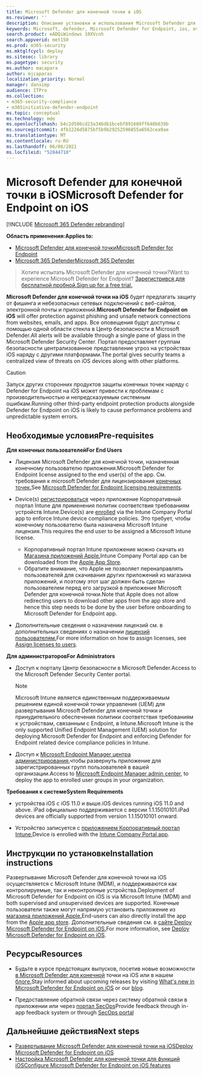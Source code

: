 ```yaml
---
title: Microsoft Defender для конечной точки в iOS
ms.reviewer: ''
description: Описание установки и использования Microsoft Defender для конечной точки на iOS
keywords: Microsoft, defender, Microsoft Defender for Endpoint, ios, overview, installation, deploy, uninstallation, intune
search.product: eADQiWindows 10XVcnh
search.appverid: met150
ms.prod: m365-security
ms.mktglfcycl: deploy
ms.sitesec: library
ms.pagetype: security
ms.author: macapara
author: mjcaparas
localization_priority: Normal
manager: dansimp
audience: ITPro
ms.collection:
- m365-security-compliance
- m365initiative-defender-endpoint
ms.topic: conceptual
ms.technology: mde
ms.openlocfilehash: b4c2d586cd23a346db1bcebf891689ff648b639b
ms.sourcegitcommit: 4fb1226d5875bf5b9b29252596855a6562cea9ae
ms.translationtype: MT
ms.contentlocale: ru-RU
ms.lasthandoff: 06/08/2021
ms.locfileid: "52844710"
---
```

# <a name="microsoft-defender-for-endpoint-on-ios"></a><span data-ttu-id="2a4e0-104">Microsoft Defender для конечной точки в iOS</span><span class="sxs-lookup"><span data-stu-id="2a4e0-104">Microsoft Defender for Endpoint on iOS</span></span>

[!INCLUDE [Microsoft 365 Defender rebranding](../../includes/microsoft-defender.md)]

<span data-ttu-id="2a4e0-105">**Область применения:**</span><span class="sxs-lookup"><span data-stu-id="2a4e0-105">**Applies to:**</span></span>
- [<span data-ttu-id="2a4e0-106">Microsoft Defender для конечной точки</span><span class="sxs-lookup"><span data-stu-id="2a4e0-106">Microsoft Defender for Endpoint</span></span>](https://go.microsoft.com/fwlink/p/?linkid=2154037)
- [<span data-ttu-id="2a4e0-107">Microsoft 365 Defender</span><span class="sxs-lookup"><span data-stu-id="2a4e0-107">Microsoft 365 Defender</span></span>](https://go.microsoft.com/fwlink/?linkid=2118804)

> <span data-ttu-id="2a4e0-108">Хотите испытать Microsoft Defender для конечной точки?</span><span class="sxs-lookup"><span data-stu-id="2a4e0-108">Want to experience Microsoft Defender for Endpoint?</span></span> [<span data-ttu-id="2a4e0-109">Зарегистрився для бесплатной пробной.</span><span class="sxs-lookup"><span data-stu-id="2a4e0-109">Sign up for a free trial.</span></span>](https://www.microsoft.com/microsoft-365/windows/microsoft-defender-atp?ocid=docs-wdatp-exposedapis-abovefoldlink)

<span data-ttu-id="2a4e0-110">**Microsoft Defender для конечной точки на iOS** будет предлагать защиту от фишинга и небезопасных сетевых подключений с веб-сайтов, электронной почты и приложений.</span><span class="sxs-lookup"><span data-stu-id="2a4e0-110">**Microsoft Defender for Endpoint on iOS** will offer protection against phishing and unsafe network connections from websites, emails, and apps.</span></span> <span data-ttu-id="2a4e0-111">Все оповещения будут доступны с помощью одной области стекла в Центр безопасности в Microsoft Defender.</span><span class="sxs-lookup"><span data-stu-id="2a4e0-111">All alerts will be available through a single pane of glass in the Microsoft Defender Security Center.</span></span> <span data-ttu-id="2a4e0-112">Портал предоставляет группам безопасности централизованное представление угроз на устройствах iOS наряду с другими платформами.</span><span class="sxs-lookup"><span data-stu-id="2a4e0-112">The portal gives security teams a centralized view of threats on iOS devices along with other platforms.</span></span>

> [!CAUTION]
> <span data-ttu-id="2a4e0-113">Запуск других сторонних продуктов защиты конечных точек наряду с Defender for Endpoint на iOS может привести к проблемам с производительностью и непредсказуемым системным ошибкам.</span><span class="sxs-lookup"><span data-stu-id="2a4e0-113">Running other third-party endpoint protection products alongside Defender for Endpoint on iOS is likely to cause performance problems and unpredictable system errors.</span></span>

## <a name="pre-requisites"></a><span data-ttu-id="2a4e0-114">Необходимые условия</span><span class="sxs-lookup"><span data-stu-id="2a4e0-114">Pre-requisites</span></span>

<span data-ttu-id="2a4e0-115">**Для конечных пользователей**</span><span class="sxs-lookup"><span data-stu-id="2a4e0-115">**For End Users**</span></span>

- <span data-ttu-id="2a4e0-116">Лицензия Microsoft Defender для конечной точки, назначенная конечному пользователю приложения.</span><span class="sxs-lookup"><span data-stu-id="2a4e0-116">Microsoft Defender for Endpoint license assigned to the end user(s) of the app.</span></span> <span data-ttu-id="2a4e0-117">См. требования к microsoft Defender для лицензирования [конечных точек.](/microsoft-365/security/defender-endpoint/minimum-requirements#licensing-requirements)</span><span class="sxs-lookup"><span data-stu-id="2a4e0-117">See [Microsoft Defender for Endpoint licensing requirements](/microsoft-365/security/defender-endpoint/minimum-requirements#licensing-requirements).</span></span>

- <span data-ttu-id="2a4e0-118">Device(s) [регистрироваться](/mem/intune/user-help/enroll-your-device-in-intune-ios) через приложение Корпоративный портал Intune для применения политик соответствия требованиям устройств Intune.</span><span class="sxs-lookup"><span data-stu-id="2a4e0-118">Device(s) are [enrolled](/mem/intune/user-help/enroll-your-device-in-intune-ios) via the Intune Company Portal app to enforce Intune device compliance policies.</span></span> <span data-ttu-id="2a4e0-119">Это требует, чтобы конечному пользователю была назначена Microsoft Intune лицензия.</span><span class="sxs-lookup"><span data-stu-id="2a4e0-119">This requires the end user to be assigned a Microsoft Intune license.</span></span>
    - <span data-ttu-id="2a4e0-120">Корпоративный портал Intune приложение можно скачать из [Магазина приложений Apple.](https://apps.apple.com/us/app/intune-company-portal/id719171358)</span><span class="sxs-lookup"><span data-stu-id="2a4e0-120">Intune Company Portal app can be downloaded from the [Apple App Store](https://apps.apple.com/us/app/intune-company-portal/id719171358).</span></span>
    - <span data-ttu-id="2a4e0-121">Обратите внимание, что Apple не позволяет перенаправлять пользователей для скачивания других приложений из магазина приложений, и поэтому этот шаг должен быть сделан пользователем перед его загрузкой в приложение Microsoft Defender для конечной точки.</span><span class="sxs-lookup"><span data-stu-id="2a4e0-121">Note that Apple does not allow redirecting users to download other apps from the app store and hence this step needs to be done by the user before onboarding to Microsoft Defender for Endpoint app.</span></span>

- <span data-ttu-id="2a4e0-122">Дополнительные сведения о назначении лицензий см. в дополнительных сведениях о назначении [лицензий пользователям.](/azure/active-directory/users-groups-roles/licensing-groups-assign)</span><span class="sxs-lookup"><span data-stu-id="2a4e0-122">For more information on how to assign licenses, see [Assign licenses to users](/azure/active-directory/users-groups-roles/licensing-groups-assign).</span></span>

<span data-ttu-id="2a4e0-123">**Для администраторов**</span><span class="sxs-lookup"><span data-stu-id="2a4e0-123">**For Administrators**</span></span>

- <span data-ttu-id="2a4e0-124">Доступ к порталу Центр безопасности в Microsoft Defender.</span><span class="sxs-lookup"><span data-stu-id="2a4e0-124">Access to the Microsoft Defender Security Center portal.</span></span>

    > [!NOTE]
    > <span data-ttu-id="2a4e0-125">Microsoft Intune является единственным поддерживаемым решением единой конечной точки управления (UEM) для развертывания Microsoft Defender для конечной точки и принудительного обеспечения политики соответствия требованиям к устройствам, связанным с Endpoint, в Intune.</span><span class="sxs-lookup"><span data-stu-id="2a4e0-125">Microsoft Intune is the only supported Unified Endpoint Management (UEM) solution for deploying Microsoft Defender for Endpoint and enforcing Defender for Endpoint related device compliance policies in Intune.</span></span>

- <span data-ttu-id="2a4e0-126">Доступ к [Microsoft Endpoint Manager центра администрирования,](https://go.microsoft.com/fwlink/?linkid=2109431)чтобы развернуть приложение для зарегистрированных групп пользователей в вашей организации.</span><span class="sxs-lookup"><span data-stu-id="2a4e0-126">Access to [Microsoft Endpoint Manager admin center](https://go.microsoft.com/fwlink/?linkid=2109431), to deploy the app to enrolled user groups in your organization.</span></span>

<span data-ttu-id="2a4e0-127">**Требования к системе**</span><span class="sxs-lookup"><span data-stu-id="2a4e0-127">**System Requirements**</span></span>

- <span data-ttu-id="2a4e0-128">устройства iOS с iOS 11.0 и выше.</span><span class="sxs-lookup"><span data-stu-id="2a4e0-128">iOS devices running iOS 11.0 and above.</span></span> <span data-ttu-id="2a4e0-129">iPad официально поддерживается с версии 1.1.15010101.</span><span class="sxs-lookup"><span data-stu-id="2a4e0-129">iPad devices are officially supported from version 1.1.15010101 onward.</span></span>

- <span data-ttu-id="2a4e0-130">Устройство записуется с [приложением Корпоративный портал Intune.](https://apps.apple.com/us/app/intune-company-portal/id719171358)</span><span class="sxs-lookup"><span data-stu-id="2a4e0-130">Device is enrolled with the [Intune Company Portal app](https://apps.apple.com/us/app/intune-company-portal/id719171358).</span></span>

## <a name="installation-instructions"></a><span data-ttu-id="2a4e0-131">Инструкции по установке</span><span class="sxs-lookup"><span data-stu-id="2a4e0-131">Installation instructions</span></span>

<span data-ttu-id="2a4e0-132">Развертывание Microsoft Defender для конечной точки на iOS осуществляется с Microsoft Intune (MDM), и поддерживаются как контролируемые, так и неконтролные устройства.</span><span class="sxs-lookup"><span data-stu-id="2a4e0-132">Deployment of Microsoft Defender for Endpoint on iOS is via Microsoft Intune (MDM) and both supervised and unsupervised devices are supported.</span></span> <span data-ttu-id="2a4e0-133">Конечные пользователи также могут напрямую установить приложение из [магазина приложений Apple.](https://aka.ms/mdatpiosappstore)</span><span class="sxs-lookup"><span data-stu-id="2a4e0-133">End-users can also directly install the app from the [Apple app store](https://aka.ms/mdatpiosappstore).</span></span>
<span data-ttu-id="2a4e0-134">Дополнительные сведения см. в [сайте Deploy Microsoft Defender for Endpoint on iOS.](ios-install.md)</span><span class="sxs-lookup"><span data-stu-id="2a4e0-134">For more information, see [Deploy Microsoft Defender for Endpoint on iOS](ios-install.md).</span></span>

## <a name="resources"></a><span data-ttu-id="2a4e0-135">Ресурсы</span><span class="sxs-lookup"><span data-stu-id="2a4e0-135">Resources</span></span>

- <span data-ttu-id="2a4e0-136">Будьте в курсе предстоящих выпусков, посетив новые возможности [в Microsoft Defender для конечной](ios-whatsnew.md) точки на iOS или в нашем [блоге.](https://techcommunity.microsoft.com/t5/microsoft-defender-atp/bg-p/MicrosoftDefenderATPBlog/label-name/iOS)</span><span class="sxs-lookup"><span data-stu-id="2a4e0-136">Stay informed about upcoming releases by visiting [What's new in Microsoft Defender for Endpoint on iOS](ios-whatsnew.md) or our [blog](https://techcommunity.microsoft.com/t5/microsoft-defender-atp/bg-p/MicrosoftDefenderATPBlog/label-name/iOS).</span></span>

- <span data-ttu-id="2a4e0-137">Предоставление обратной связи через систему обратной связи в приложении или через [портал SecOps](https://securitycenter.microsoft.com)</span><span class="sxs-lookup"><span data-stu-id="2a4e0-137">Provide feedback through in-app feedback system or through [SecOps portal](https://securitycenter.microsoft.com)</span></span>

## <a name="next-steps"></a><span data-ttu-id="2a4e0-138">Дальнейшие действия</span><span class="sxs-lookup"><span data-stu-id="2a4e0-138">Next steps</span></span>

- [<span data-ttu-id="2a4e0-139">Развертывание Microsoft Defender для конечной точки на iOS</span><span class="sxs-lookup"><span data-stu-id="2a4e0-139">Deploy Microsoft Defender for Endpoint on iOS</span></span>](ios-install.md)
- [<span data-ttu-id="2a4e0-140">Настройка Microsoft Defender для конечной точки для функций iOS</span><span class="sxs-lookup"><span data-stu-id="2a4e0-140">Configure Microsoft Defender for Endpoint on iOS features</span></span>](ios-configure-features.md)
